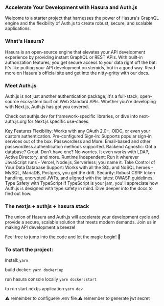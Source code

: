 
### Accelerate Your Development with Hasura and Auth.js
Welcome to a starter project that harnesses the power of Hasura's GraphQL engine and the flexibility of Auth.js to create robust, secure, and scalable applications.

### What's Hasura?
Hasura is an open-source engine that elevates your API development experience by providing instant GraphQL or REST APIs. With built-in authorization features, you get secure access to your data right off the bat. It's like putting your API development on steroids, but in a good way. Read more on Hasura's official site and get into the nitty-gritty with our docs.

### Meet Auth.js
Auth.js is not just another authentication package; it's a full-stack, open-source ecosystem built on Web Standard APIs. Whether you're developing with Next.js, Auth.js has got you covered.

Check out authjs.dev for framework-specific libraries, or dive into next-auth.js.org for Next.js specific use-cases.

Key Features
Flexibility: Works with any OAuth 2.0+, OIDC, or even your custom authentication.
Pre-configured Sign-In: Supports popular sign-in services out of the box.
Passwordless and More: Email-based and other passwordless authentication methods supported.
Backend Agnostic: Got a database? Great. Don't have one? No worries. It even works with LDAP, Active Directory, and more.
Runtime Independent: Run it wherever JavaScript runs - Vercel, Node.js, Serverless; you name it.
Take Control of Your Data
Database Support: Works with all the SQL and NoSQL heroes - MySQL, MariaDB, Postgres, you get the drift.
Security: Robust CSRF token handling, encrypted JWTs, and aligned with the latest OWASP guidelines.
Type Safety with TypeScript
If TypeScript is your jam, you'll appreciate how Auth.js is designed with type safety in mind. Dive deeper into the docs to find out how.


### The nextjs + authjs + hasura stack
The union of Hasura and Auth.js will accelerate your development cycle and provide a secure, scalable solution that meets modern demands. Join us in making API development a breeze!

Feel free to jump into the code and let the magic begin! 🚀


### To start the project:

install:
`yarn`

build docker:
`yarn docker:up`

run hasura console locally
`yarn docker:start`


to run start nextjs application
`yarn dev`

⚠️ remember to configuere .env file
⚠️ remember to generate jwt secret